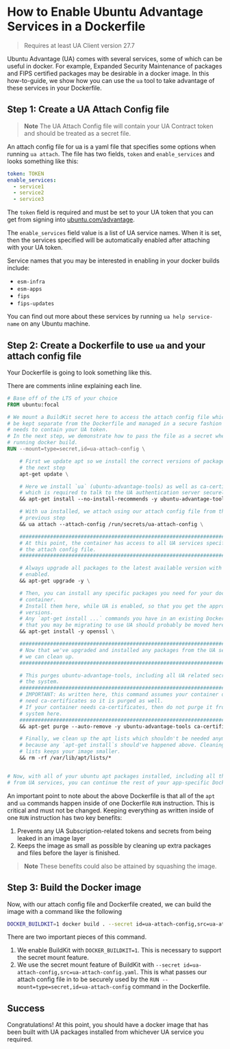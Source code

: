 # How to Enable Ubuntu Advantage Services in a Dockerfile

> Requires at least UA Client version 27.7

Ubuntu Advantage (UA) comes with several services, some of which can be useful in docker. For example, Expanded Security Maintenance of packages and FIPS certified packages may be desirable in a docker image. In this how-to-guide, we show how you can use the `ua` tool to take advantage of these services in your Dockerfile.


## Step 1: Create a UA Attach Config file

> **Note**
> The UA Attach Config file will contain your UA Contract token and should be treated as a secret file.

An attach config file for ua is a yaml file that specifies some options when running `ua attach`. The file has two fields, `token` and `enable_services` and looks something like this:

```yaml
token: TOKEN
enable_services:
  - service1
  - service2
  - service3
```

The `token` field is required and must be set to your UA token that you can get from signing into [ubuntu.com/advantage](https://ubuntu.com/advantage).

The `enable_services` field value is a list of UA service names. When it is set, then the services specified will be automatically enabled after attaching with your UA token.

Service names that you may be interested in enabling in your docker builds include:
- `esm-infra`
- `esm-apps`
- `fips`
- `fips-updates`

You can find out more about these services by running `ua help service-name` on any Ubuntu machine.


## Step 2: Create a Dockerfile to use `ua` and your attach config file

Your Dockerfile is going to look something like this.

There are comments inline explaining each line.

```dockerfile
# Base off of the LTS of your choice
FROM ubuntu:focal

# We mount a BuildKit secret here to access the attach config file which should
# be kept separate from the Dockerfile and managed in a secure fashion since it
# needs to contain your UA token.
# In the next step, we demonstrate how to pass the file as a secret when
# running docker build.
RUN --mount=type=secret,id=ua-attach-config \

    # First we update apt so we install the correct versions of packages in
    # the next step
    apt-get update \

    # Here we install `ua` (ubuntu-advantage-tools) as well as ca-certificates,
    # which is required to talk to the UA authentication server securely.
    && apt-get install --no-install-recommends -y ubuntu-advantage-tools ca-certificates \

    # With ua installed, we attach using our attach config file from the
    # previous step
    && ua attach --attach-config /run/secrets/ua-attach-config \

    ###########################################################################
    # At this point, the container has access to all UA services specified in
    # the attach config file.
    ###########################################################################

    # Always upgrade all packages to the latest available version with the UA services
    # enabled.
    && apt-get upgrade -y \

    # Then, you can install any specific packages you need for your docker
    # container.
    # Install them here, while UA is enabled, so that you get the appropriate
    # versions.
    # Any `apt-get install ...` commands you have in an existing Dockerfile
    # that you may be migrating to use UA should probably be moved here.
    && apt-get install -y openssl \

    ###########################################################################
    # Now that we've upgraded and installed any packages from the UA services,
    # we can clean up.
    ###########################################################################

    # This purges ubuntu-advantage-tools, including all UA related secrets from
    # the system.
    ###########################################################################
    # IMPORTANT: As written here, this command assumes your container does not
    # need ca-certificates so it is purged as well.
    # If your container needs ca-certificates, then do not purge it from the
    # system here.
    ###########################################################################
    && apt-get purge --auto-remove -y ubuntu-advantage-tools ca-certificates \

    # Finally, we clean up the apt lists which shouldn't be needed anymore
    # because any `apt-get install`s should've happened above. Cleaning these
    # lists keeps your image smaller.
    && rm -rf /var/lib/apt/lists/*


# Now, with all of your ubuntu apt packages installed, including all those
# from UA services, you can continue the rest of your app-specific Dockerfile.
```

An important point to note about the above Dockerfile is that all of the `apt` and `ua` commands happen inside of one Dockerfile `RUN` instruction. This is critical and must not be changed. Keeping everything as written inside of one `RUN` instruction has two key benefits:

1. Prevents any UA Subscription-related tokens and secrets from being leaked in an image layer
2. Keeps the image as small as possible by cleaning up extra packages and files before the layer is finished.

> **Note**
> These benefits could also be attained by squashing the image.

## Step 3: Build the Docker image


Now, with our attach config file and Dockerfile created, we can build the image with a command like the following

```bash
DOCKER_BUILDKIT=1 docker build . --secret id=ua-attach-config,src=ua-attach-config.yaml -t ubuntu-focal-ua
```

There are two important pieces of this command.

1. We enable BuildKit with `DOCKER_BUILDKIT=1`. This is necessary to support the secret mount feature.
2. We use the secret mount feature of BuildKit with `--secret id=ua-attach-config,src=ua-attach-config.yaml`. This is what passes our attach config file in to be securely used by the `RUN --mount=type=secret,id=ua-attach-config` command in the Dockerfile.

## Success

Congratulations! At this point, you should have a docker image that has been built with UA packages installed from whichever UA service you required.
